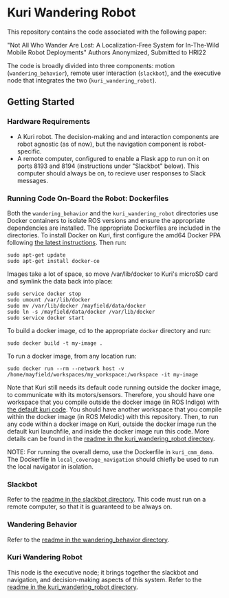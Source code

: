 # Kuri Wandering Robot

This repository contains the code associated with the following paper:

"Not All Who Wander Are Lost: A Localization-Free System for In-The-Wild Mobile Robot Deployments" Authors Anonymized, Submitted to HRI22

The code is broadly divided into three components: motion (`wandering_behavior`), remote user interaction (`slackbot`), and the executive node that integrates the two (`kuri_wandering_robot`).

## Getting Started

### Hardware Requirements
- A Kuri robot. The decision-making and and interaction components are robot agnostic (as of now), but the navigation component is robot-specific.
- A remote computer, configured to enable a Flask app to run on it on ports 8193 and 8194 (instructions under "Slackbot" below). This computer should always be on, to recieve user responses to Slack messages.

### Running Code On-Board the Robot: Dockerfiles

Both the `wandering_behavior` and the `kuri_wandering_robot` directories use Docker containers to isolate ROS versions and ensure the appropriate dependencies are installed. The appropriate Dockerfiles are included in the directories. To install Docker on Kuri, first configure the amd64 Docker PPA following [the latest instructions](https://docs.docker.com/engine/install/ubuntu/). Then run:
```
sudo apt-get update
sudo apt-get install docker-ce
```

Images take a lot of space, so move /var/lib/docker to Kuri's microSD card and symlink the data back into place:
```
sudo service docker stop
sudo umount /var/lib/docker
sudo mv /var/lib/docker /mayfield/data/docker
sudo ln -s /mayfield/data/docker /var/lib/docker
sudo service docker start
```

To build a docker image, cd to the appropriate `docker` directory and run:
```
sudo docker build -t my-image .
```

To run a docker image, from any location run:

```
sudo docker run --rm --network host -v /home/mayfield/workspaces/my_workspace:/workspace -it my-image
```

Note that Kuri still needs its default code running outside the docker image, to communicate with its motors/sensors. Therefore, you should have one workspace that you compile outside the docker image (in ROS Indigo) with [the default kuri code](https://github.com/hcrlab/kuri/tree/melodic-devel). You should have another workspace that you compile within the docker image (in ROS Melodic) with this repository. Then, to run any code within a docker image on Kuri, outside the docker image run the default kuri launchfile, and inside the docker image run this code. More details can be found in the [readme in the kuri_wandering_robot directory](./kuri_wandering_robot/README.md).

NOTE: For running the overall demo, use the Dockerfile in `kuri_cmm_demo`. The Dockerfile in `local_coverage_navigation` should chiefly be used to run the local navigator in isolation.

### Slackbot

Refer to the [readme in the slackbot directory](./slackbot/README.md). This code must run on a remote computer, so that it is guaranteed to be always on.

### Wandering Behavior

Refer to the [readme in the wandering_behavior directory](./wandering_behavior/README.md).

### Kuri Wandering Robot

This node is the executive node; it brings together the slackbot and navigation, and decision-making aspects of this system. Refer to the [readme in the kuri_wandering_robot directory](./kuri_wandering_robot/README.md).
